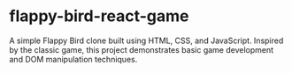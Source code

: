 # flappy-bird-react-game
A simple Flappy Bird clone built using HTML, CSS, and JavaScript. Inspired by the classic game, this project demonstrates basic game development and DOM manipulation techniques.
